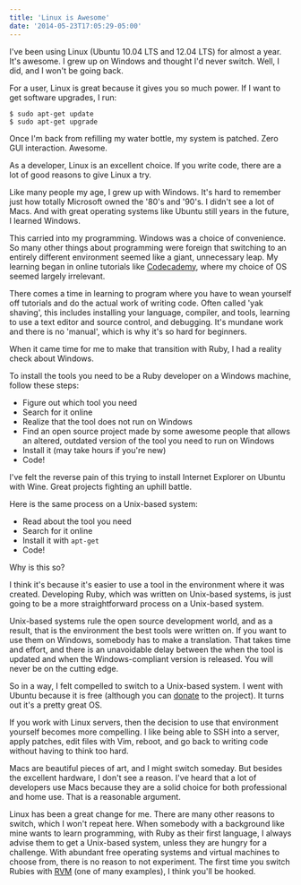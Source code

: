 ```yaml
---
title: 'Linux is Awesome'
date: '2014-05-23T17:05:29-05:00'
---
```


I've been using Linux (Ubuntu 10.04 LTS and 12.04 LTS) for almost a year.  It's awesome.  I grew up on Windows and thought I'd never switch.  Well, I did, and I won't be going back.

For a user, Linux is great because it gives you so much power.  If I want to get software upgrades, I run:

```
$ sudo apt-get update
$ sudo apt-get upgrade
```

Once I'm back from refilling my water bottle, my system is patched.  Zero GUI interaction.  Awesome.

As a developer, Linux is an excellent choice.  If you write code, there are a lot of good reasons to give Linux a try.

Like many people my age, I grew up with Windows.  It's hard to remember just how totally Microsoft owned the '80's and '90's.  I didn't see a lot of Macs.  And with great operating systems like Ubuntu still years in the future, I learned Windows.

This carried into my programming.  Windows was a choice of convenience.  So many other things about programming were foreign that switching to an entirely different environment seemed like a giant, unnecessary leap.  My learning began in online tutorials like <a href='http://www.codecademy.com/'>Codecademy</a>, where my choice of OS seemed largely irrelevant.

There comes a time in learning to program where you have to wean yourself off tutorials and do the actual work of writing code.  Often called 'yak shaving', this includes installing your language, compiler, and tools, learning to use a text editor and source control, and debugging.  It's mundane work and there is no 'manual', which is why it's so hard for beginners.

When it came time for me to make that transition with Ruby, I had a reality check about Windows.

To install the tools you need to be a Ruby developer on a Windows machine, follow these steps:

* Figure out which tool you need
* Search for it online
* Realize that the tool does not run on Windows
* Find an open source project made by some awesome people that allows an altered, outdated version of the tool you need to run on Windows
* Install it (may take hours if you're new)
* Code!

I've felt the reverse pain of this trying to install Internet Explorer on Ubuntu with Wine.  Great projects fighting an uphill battle.

Here is the same process on a Unix-based system:

* Read about the tool you need
* Search for it online
* Install it with <code>apt-get</code>
* Code!

Why is this so?

I think it's because it's easier to use a tool in the environment where it was created.  Developing Ruby, which was written on Unix-based systems, is just going to be a more straightforward process on a Unix-based system.

Unix-based systems rule the open source development world, and as a result, that is the environment the best tools were written on.  If you want to use them on Windows, somebody has to make a translation.  That takes time and effort, and there is an unavoidable delay between the when the tool is updated and when the Windows-compliant version is released.  You will never be on the cutting edge.

So in a way, I felt compelled to switch to a Unix-based system.  I went with Ubuntu because it is free (although you can <a href='http://www.ubuntu.com/download/desktop/contribute'>donate</a> to the project).  It turns out it's a pretty great OS.

If you work with Linux servers, then the decision to use that environment yourself becomes more compelling.  I like being able to SSH into a server, apply patches, edit files with Vim, reboot, and go back to writing code without having to think too hard.

Macs are beautiful pieces of art, and I might switch someday.  But besides the excellent hardware, I don't see a reason.  I've heard that a lot of developers use Macs because they are a solid choice for both professional and home use.  That is a reasonable argument.

Linux has been a great change for me.  There are many other reasons to switch, which I won't repeat here.  When somebody with a background like mine wants to learn programming, with Ruby as their first language, I always advise them to get a Unix-based system, unless they are hungry for a challenge.  With abundant free operating systems and virtual machines to choose from, there is no reason to not experiment.  The first time you switch Rubies with <a href='https://rvm.io/'>RVM</a> (one of many examples), I think you'll be hooked.